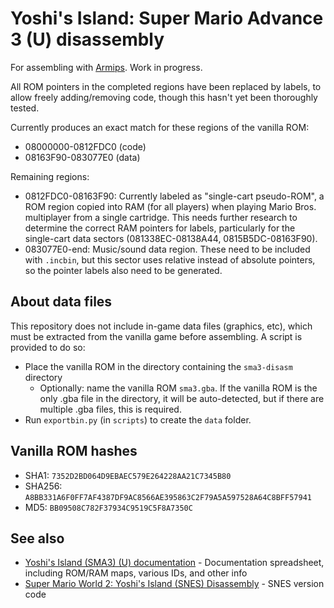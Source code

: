 # Yoshi's Island: Super Mario Advance 3 (U) disassembly

For assembling with [Armips](https://github.com/Kingcom/armips). Work in progress.

All ROM pointers in the completed regions have been replaced by labels, to allow freely adding/removing code, though this hasn't yet been thoroughly tested.

Currently produces an exact match for these regions of the vanilla ROM:
- 08000000-0812FDC0 (code)
- 08163F90-083077E0 (data)

Remaining regions:
- 0812FDC0-08163F90: Currently labeled as "single-cart pseudo-ROM", a ROM region copied into RAM (for all players) when playing Mario Bros. multiplayer from a single cartridge. This needs further research to determine the correct RAM pointers for labels, particularly for the single-cart data sectors (081338EC-08138A44, 0815B5DC-08163F90).
- 083077E0-end: Music/sound data region. These need to be included with `.incbin`, but this sector uses relative instead of absolute pointers, so the pointer labels also need to be generated.

## About data files
This repository does not include in-game data files (graphics, etc), which must be extracted from the vanilla game before assembling. A script is provided to do so:
- Place the vanilla ROM in the directory containing the `sma3-disasm` directory
    - Optionally: name the vanilla ROM `sma3.gba`. If the vanilla ROM is the only .gba file in the directory, it will be auto-detected, but if there are multiple .gba files, this is required.
- Run `exportbin.py` (in `scripts`) to create the `data` folder.

## Vanilla ROM hashes
- SHA1: `7352D2BD064D9EBAEC579E264228AA21C7345B80`
- SHA256: `A8BB331A6F0FF7AF4387DF9AC8566AE395863C2F79A5A597528A64C8BFF57941`
- MD5: `BB09508C782F37934C9519C5F8A7350C`

## See also
- [Yoshi's Island (SMA3) (U) documentation](https://docs.google.com/spreadsheets/d/1CTFCkLnR21BXwHq5X9ldGkFWHairEo8TILOWzcE1nwE/) - Documentation spreadsheet, including ROM/RAM maps, various IDs, and other info
- [Super Mario World 2: Yoshi's Island (SNES) Disassembly](https://github.com/brunovalads/yoshisisland-disassembly/) - SNES version code

